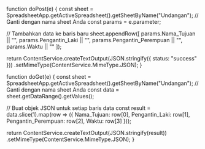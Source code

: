 function doPost(e) {
  const sheet = SpreadsheetApp.getActiveSpreadsheet().getSheetByName("Undangan"); // Ganti dengan nama sheet Anda
  const params = e.parameter;

  // Tambahkan data ke baris baru
  sheet.appendRow([
    params.Nama_Tujuan || "",
    params.Pengantin_Laki || "",
    params.Pengantin_Perempuan || "",
    params.Waktu || ""
  ]);

  return ContentService.createTextOutput(JSON.stringify({ status: "success" }))
    .setMimeType(ContentService.MimeType.JSON);
}

function doGet(e) {
  const sheet = SpreadsheetApp.getActiveSpreadsheet().getSheetByName("Undangan"); // Ganti dengan nama sheet Anda
  const data = sheet.getDataRange().getValues();
  
  // Buat objek JSON untuk setiap baris data
  const result = data.slice(1).map(row => ({
    Nama_Tujuan: row[0],
    Pengantin_Laki: row[1],
    Pengantin_Perempuan: row[2],
    Waktu: row[3]
  }));

  return ContentService.createTextOutput(JSON.stringify(result))
    .setMimeType(ContentService.MimeType.JSON);
}
